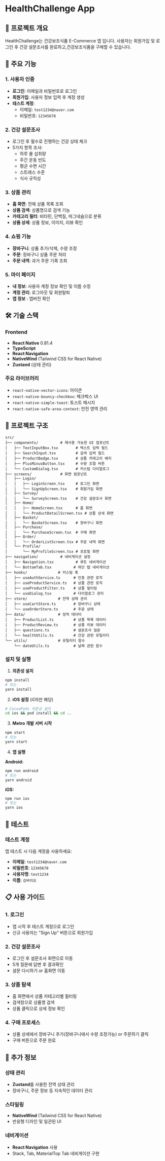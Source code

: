 # HealthChallenge App

## 📱 프로젝트 개요
HealthChallenge는 건강보조식품 E-Commerce 앱 입니다. 사용자는 회원가입 및 로그인 후 건강 설문조사를 완료하고,건강보조식품을 구매할 수 있습니다.

## 🚀 주요 기능

### 1. **사용자 인증**
- **로그인**: 이메일과 비밀번호로 로그인
- **회원가입**: 사용자 정보 입력 후 계정 생성
- **테스트 계정**:
  - 이메일: `test1234@naver.com`
  - 비밀번호: `12345678`

### 2. **건강 설문조사**
- 로그인 후 필수로 진행하는 건강 상태 체크
- 5가지 항목 조사:
  - 하루 물 섭취량
  - 주간 운동 빈도
  - 평균 수면 시간
  - 스트레스 수준
  - 식사 규칙성

### 3. **상품 관리**
- **홈 화면**: 전체 상품 목록 조회
- **상품 검색**: 상품명으로 검색 기능
- **카테고리 필터**: 비타민, 단백질, 마그네슘으로 분류
- **상품 상세**: 상품 정보, 이미지, 리뷰 확인

### 4. **쇼핑 기능**
- **장바구니**: 상품 추가/삭제, 수량 조정
- **주문**: 장바구니 상품 주문 처리
- **주문 내역**: 과거 주문 기록 조회

### 5. **마이 페이지**
- **내 정보**: 사용자 계정 정보 확인 및 이름 수정
- **계정 관리**: 로그아웃 및 회원탈퇴
- **앱 정보** : 앱버전 확인

## 🛠 기술 스택

### Frontend
- **React Native** 0.81.4
- **TypeScript**
- **React Navigation**
- **NativeWind** (Tailwind CSS for React Native)
- **Zustand** (상태 관리)

### 주요 라이브러리
- `react-native-vector-icons`: 아이콘
- `react-native-bouncy-checkbox`: 체크박스 UI
- `react-native-simple-toast`: 토스트 메시지
- `react-native-safe-area-context`: 안전 영역 관리

## 📁 프로젝트 구조

```
src/
├── components/          # 재사용 가능한 UI 컴포넌트
│   ├── TextInputBox.tsx        # 텍스트 입력 필드
│   ├── SearchInput.tsx         # 검색 입력 필드
│   ├── ProductBadge.tsx        # 상품 카테고리 배지
│   ├── PlusMinusButton.tsx     # 수량 조절 버튼
│   └── CustomDialog.tsx        # 커스텀 다이얼로그
├── screens/             # 화면 컴포넌트
│   ├── Login/
│   │   ├── LoginScreen.tsx     # 로그인 화면
│   │   └── SignUpScreen.tsx    # 회원가입 화면
│   ├── Survey/
│   │   └── SurveyScreen.tsx    # 건강 설문조사 화면
│   ├── Home/
│   │   ├── HomeScreen.tsx      # 홈 화면
│   │   └── ProductDetailScreen.tsx # 상품 상세 화면
│   ├── Basket/
│   │   └── BasketScreen.tsx    # 장바구니 화면
│   ├── Purchase/
│   │   └── PurchaseScreen.tsx  # 구매 화면
│   ├── Order/
│   │   └── OrderListScreen.tsx # 주문 내역 화면
│   └── Profile/
│       └── MyProfileScreen.tsx # 프로필 화면
├── navigation/          # 네비게이션 설정
│   ├── Navigation.tsx          # 루트 네비게이션
│   └── BottomTab.tsx          # 하단 탭 네비게이션
├── hooks/              # 커스텀 훅
│   ├── useAuthService.ts      # 인증 관련 로직
│   ├── useProductService.ts   # 상품 관련 로직
│   ├── useProductFilter.ts    # 상품 필터링
│   └── useDialog.tsx          # 다이얼로그 관리
├── store/              # 전역 상태 관리
│   ├── useCartStore.ts        # 장바구니 상태
│   └── useOrderStore.ts       # 주문 상태
├── data/               # 정적 데이터
│   ├── ProductList.ts         # 상품 목록 데이터
│   ├── ProductReview.ts       # 상품 리뷰 데이터
│   ├── questions.ts           # 설문조사 질문
│   └── healthUtils.ts         # 건강 관련 유틸리티
└── utils/              # 유틸리티 함수
    └── dateUtils.ts           # 날짜 관련 함수
```


### 설치 및 실행

1. **의존성 설치**
```bash
npm install
# 또는
yarn install
```

2. **iOS 설정** (iOS만 해당)
```bash
# CocoaPods 의존성 설치
cd ios && pod install && cd ..
```

3. **Metro 개발 서버 시작**
```bash
npm start
# 또는
yarn start
```

4. **앱 실행**

**Android:**
```bash
npm run android
# 또는
yarn android
```

**iOS:**
```bash
npm run ios
# 또는
yarn ios
```

## 🧪 테스트

### 테스트 계정
앱 테스트 시 다음 계정을 사용하세요:

- **이메일**: `test1234@naver.com`
- **비밀번호**: `12345678`
- **사용자명**: `test1234`
- **이름**: `김바이오`



## 📋 사용 가이드

### 1. 로그인
- 앱 시작 후 테스트 계정으로 로그인
- 신규 사용자는 "Sign Up" 버튼으로 회원가입

### 2. 건강 설문조사
- 로그인 후 설문조사 화면으로 이동
- 5개 질문에 답변 후 결과확인 
- 설문 다시하기 or 홈화면 이동

### 3. 상품 탐색
- 홈 화면에서 상품 카테고리별 필터링
- 검색창으로 상품명 검색
- 상품 클릭으로 상세 정보 확인

### 4. 구매 프로세스
- 상품 상세에서 장바구니 추가(장바구니에서 수량 조정가능) or 주문하기 클릭
- 구매 버튼으로 주문 완료


## 📝 추가 정보

### 상태 관리
- **Zustand**를 사용한 전역 상태 관리
- 장바구니, 주문 정보 등 지속적인 데이터 관리

### 스타일링
- **NativeWind** (Tailwind CSS for React Native)
- 반응형 디자인 및 일관된 UI

### 네비게이션
- **React Navigation** 사용
- Stack, Tab, MaterialTop Tab 네비게이션 구현

